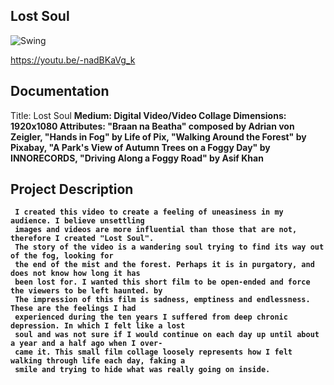 ## Lost Soul

![Swing](https://i.imgur.com/acuuJUi.jpg)

https://youtu.be/-nadBKaVg_k

## Documentation
Title: Lost Soul <b>
Medium: Digital Video/Video Collage <b>
Dimensions: 1920x1080 <b>
Attributes: "Braan na Beatha" composed by Adrian von Zeigler, <b>
            "Hands in Fog" by Life of Pix, <b>
            "Walking Around the Forest" by Pixabay, <b>
            "A Park's View of Autumn Trees on a Foggy Day" by INNORECORDS, <b>
            "Driving Along a Foggy Road" by Asif Khan <b>
            
## Project Description

     I created this video to create a feeling of uneasiness in my audience. I believe unsettling
     images and videos are more influential than those that are not, therefore I created "Lost Soul".
     The story of the video is a wandering soul trying to find its way out of the fog, looking for
     the end of the mist and the forest. Perhaps it is in purgatory, and does not know how long it has
     been lost for. I wanted this short film to be open-ended and force the viewers to be left haunted. by
     The impression of this film is sadness, emptiness and endlessness. These are the feelings I had
     experienced during the ten years I suffered from deep chronic depression. In which I felt like a lost
     soul and was not sure if I would continue on each day up until about a year and a half ago when I over-
     came it. This small film collage loosely represents how I felt walking through life each day, faking a
     smile and trying to hide what was really going on inside.
